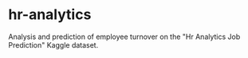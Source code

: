 # hr-analytics
Analysis and prediction of employee turnover on the "Hr Analytics Job Prediction" Kaggle dataset.

